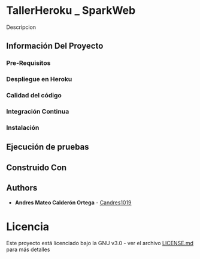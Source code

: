 # TallerHeroku _ SparkWeb

Descripcion

## Información Del Proyecto


### Pre-Requisitos

### Despliegue en Heroku

### Calidad del código

### Integración Continua

### Instalación

## Ejecución de pruebas

## Construido Con

## Authors

* **Andres Mateo Calderón Ortega** - [Candres1019](https://github.com/Candres1019)

# Licencia
Este proyecto está licenciado bajo la GNU v3.0 - ver el archivo [LICENSE.md](https://github.com/Candres1019/TallerHeroku/blob/main/LICENSE) para más detalles